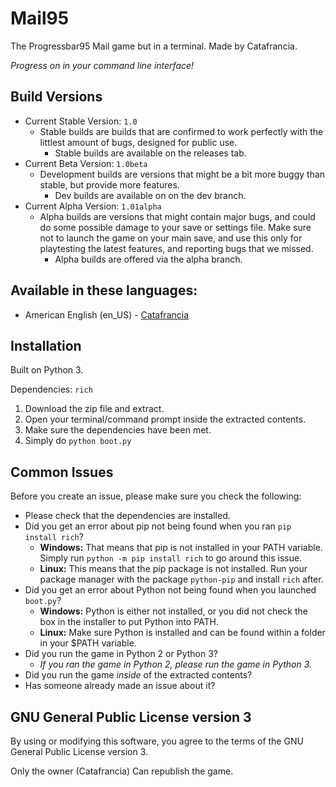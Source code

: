 # Mail95

The Progressbar95 Mail game but in a terminal. Made by Catafrancia. 

*Progress on in your command line interface!*

## Build Versions
- Current Stable Version: `1.0`
  - Stable builds are builds that are confirmed to work perfectly with the littlest amount of bugs, designed for public use.
    - Stable builds are available on the releases tab.
- Current Beta Version: `1.0beta`
  - Development builds are versions that might be a bit more buggy than stable, but provide more features.
    - Dev builds are available on on the dev branch.
- Current Alpha Version: `1.01alpha`
  - Alpha builds are versions that might contain major bugs, and could do some possible damage to your save or settings file. Make sure not to launch the game on your main save, and use this only for playtesting the latest features, and reporting bugs that we missed.
    - Alpha builds are offered via the alpha branch.

## Available in these languages:
- American English (en_US) - [Catafrancia](https://github.com/Catafrancia123)

## Installation

Built on Python 3.

Dependencies: ```rich```

1. Download the zip file and extract.
2. Open your terminal/command prompt inside the extracted contents.
3. Make sure the dependencies have been met.
4. Simply do ```python boot.py```

## Common Issues
Before you create an issue, please make sure you check the following:
- Please check that the dependencies are installed.
- Did you get an error about pip not being found when you ran `pip install rich`?
  - **Windows:** That means that pip is not installed in your PATH variable. Simply run `python -m pip install rich` to go around this issue.
  - **Linux:** This means that the pip package is not installed. Run your package manager with the package `python-pip` and install `rich` after.
- Did you get an error about Python not being found when you launched `boot.py`?
  - **Windows:** Python is either not installed, or you did not check the box in the installer to put Python into PATH.
  - **Linux:** Make sure Python is installed and can be found within a folder in your $PATH variable.
- Did you run the game in Python 2 or Python 3?
  - _If you ran the game in Python 2, please run the game in Python 3._
- Did you run the game _inside_ of the extracted contents?
- Has someone already made an issue about it?

## GNU General Public License version 3
By using or modifying this software, you agree to the terms of the GNU General Public License version 3.

Only the owner (Catafrancia) Can republish the game.
